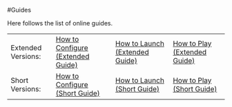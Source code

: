 #Guides

<p></p>

Here follows the list of online guides. 

<table width="100%" style="customtable">
<tr>
<td>
Extended Versions:  
</td> 
<td>
<a href="configureextguide" width="300"> How to Configure (Extended Guide)</a> 
</td> 
<td> 
<a href="launchextguide" width="300">How to Launch (Extended Guide)</a> 
</td>
<td> 
<a href="playextguide" width="300">How to Play (Extended Guide)</a> 
</td>
</tr>

<tr>
<td>
Short Versions:      
</td> 
<td>
<a href="configureshtguide" width="300">How to Configure (Short Guide)</a> 
</td> 
<td> 
<a href="launchshtguide" width="300"> How to Launch (Short Guide)</a> 
</td>
<td> 
<a href="playshtguide" width="300">How to Play (Short Guide)</a> 
</td>
</tr>
</table>

